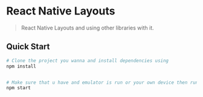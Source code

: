 # React Native Layouts

> React Native Layouts and using other libraries with it.

## Quick Start
```bash
# Clone the project you wanna and install dependencies using
npm install


# Make sure that u have and emulator is run or your own device then run the application
npm start

```

